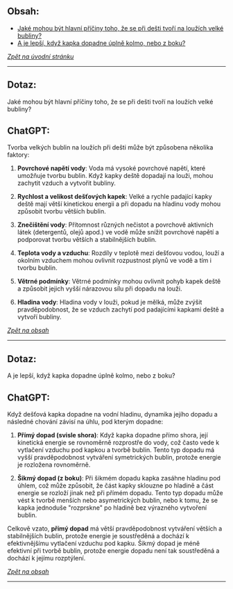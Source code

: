 ## Obsah:

- [Jaké mohou být hlavní příčiny toho, že se při dešti tvoří na loužích velké bubliny?](#dotaz)
- [A je lepší, když kapka dopadne úplně kolmo, nebo z boku?](#dotaz-1)

[*Zpět na úvodní stránku*](../README.md)

---

## Dotaz:

Jaké mohou být hlavní příčiny toho, že se při dešti tvoří na loužích velké bubliny?

## ChatGPT:

Tvorba velkých bublin na loužích při dešti může být způsobena několika faktory:

1. **Povrchové napětí vody**: Voda má vysoké povrchové napětí, které umožňuje tvorbu bublin. Když kapky deště dopadají na louži, mohou zachytit vzduch a vytvořit bubliny.

2. **Rychlost a velikost dešťových kapek**: Velké a rychle padající kapky deště mají větší kinetickou energii a při dopadu na hladinu vody mohou způsobit tvorbu větších bublin.

3. **Znečištění vody**: Přítomnost různých nečistot a povrchově aktivních látek (detergentů, olejů apod.) ve vodě může snížit povrchové napětí a podporovat tvorbu větších a stabilnějších bublin.

4. **Teplota vody a vzduchu**: Rozdíly v teplotě mezi dešťovou vodou, louží a okolním vzduchem mohou ovlivnit rozpustnost plynů ve vodě a tím i tvorbu bublin.

5. **Větrné podmínky**: Větrné podmínky mohou ovlivnit pohyb kapek deště a způsobit jejich vyšší nárazovou sílu při dopadu na louži.

6. **Hladina vody**: Hladina vody v louži, pokud je mělká, může zvýšit pravděpodobnost, že se vzduch zachytí pod padajícími kapkami deště a vytvoří bubliny.


[*Zpět na obsah*](#obsah)

---

## Dotaz:

A je lepší, když kapka dopadne úplně kolmo, nebo z boku?

## ChatGPT:

Když dešťová kapka dopadne na vodní hladinu, dynamika jejího dopadu a následné chování závisí na úhlu, pod kterým dopadne:

1. **Přímý dopad (svisle shora)**: Když kapka dopadne přímo shora, její kinetická energie se rovnoměrně rozprostře do vody, což často vede k vytlačení vzduchu pod kapkou a tvorbě bublin. Tento typ dopadu má vyšší pravděpodobnost vytváření symetrických bublin, protože energie je rozložena rovnoměrně.

2. **Šikmý dopad (z boku)**: Při šikmém dopadu kapka zasáhne hladinu pod úhlem, což může způsobit, že část kapky sklouzne po hladině a část energie se rozloží jinak než při přímém dopadu. Tento typ dopadu může vést k tvorbě menších nebo asymetrických bublin, nebo k tomu, že se kapka jednoduše "rozprskne" po hladině bez výrazného vytvoření bublin.

Celkově vzato, **přímý dopad** má větší pravděpodobnost vytváření větších a stabilnějších bublin, protože energie je soustředěná a dochází k efektivnějšímu vytlačení vzduchu pod kapku. Šikmý dopad je méně efektivní při tvorbě bublin, protože energie dopadu není tak soustředěná a dochází k jejímu rozptýlení.


[*Zpět na obsah*](#obsah)

---